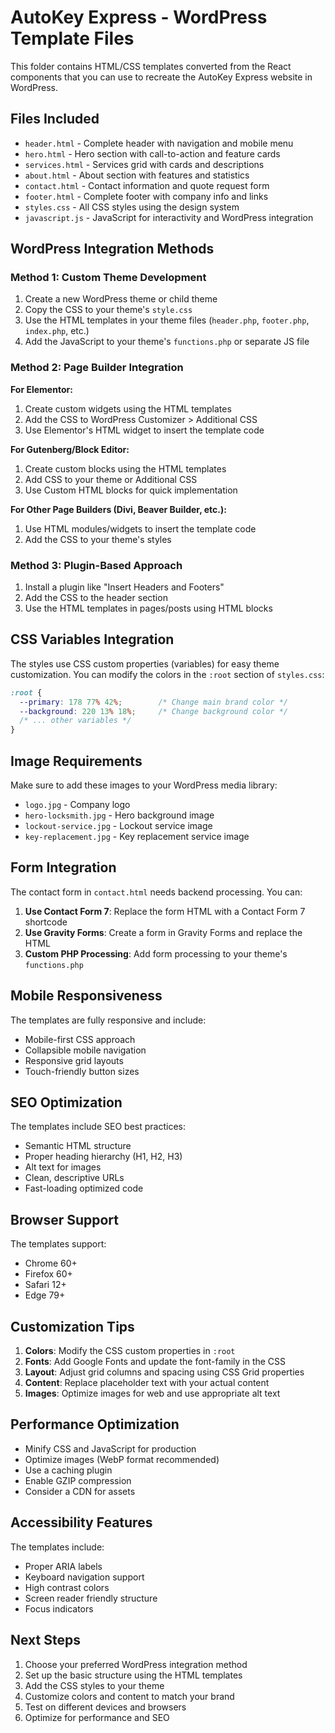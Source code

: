 # AutoKey Express - WordPress Template Files

This folder contains HTML/CSS templates converted from the React components that you can use to recreate the AutoKey Express website in WordPress.

## Files Included

- `header.html` - Complete header with navigation and mobile menu
- `hero.html` - Hero section with call-to-action and feature cards
- `services.html` - Services grid with cards and descriptions
- `about.html` - About section with features and statistics
- `contact.html` - Contact information and quote request form
- `footer.html` - Complete footer with company info and links
- `styles.css` - All CSS styles using the design system
- `javascript.js` - JavaScript for interactivity and WordPress integration

## WordPress Integration Methods

### Method 1: Custom Theme Development
1. Create a new WordPress theme or child theme
2. Copy the CSS to your theme's `style.css`
3. Use the HTML templates in your theme files (`header.php`, `footer.php`, `index.php`, etc.)
4. Add the JavaScript to your theme's `functions.php` or separate JS file

### Method 2: Page Builder Integration
**For Elementor:**
1. Create custom widgets using the HTML templates
2. Add the CSS to WordPress Customizer > Additional CSS
3. Use Elementor's HTML widget to insert the template code

**For Gutenberg/Block Editor:**
1. Create custom blocks using the HTML templates
2. Add CSS to your theme or Additional CSS
3. Use Custom HTML blocks for quick implementation

**For Other Page Builders (Divi, Beaver Builder, etc.):**
1. Use HTML modules/widgets to insert the template code
2. Add the CSS to your theme's styles

### Method 3: Plugin-Based Approach
1. Install a plugin like "Insert Headers and Footers"
2. Add the CSS to the header section
3. Use the HTML templates in pages/posts using HTML blocks

## CSS Variables Integration

The styles use CSS custom properties (variables) for easy theme customization. You can modify the colors in the `:root` section of `styles.css`:

```css
:root {
  --primary: 178 77% 42%;        /* Change main brand color */
  --background: 220 13% 18%;     /* Change background color */
  /* ... other variables */
}
```

## Image Requirements

Make sure to add these images to your WordPress media library:
- `logo.jpg` - Company logo
- `hero-locksmith.jpg` - Hero background image
- `lockout-service.jpg` - Lockout service image
- `key-replacement.jpg` - Key replacement service image

## Form Integration

The contact form in `contact.html` needs backend processing. You can:

1. **Use Contact Form 7**: Replace the form HTML with a Contact Form 7 shortcode
2. **Use Gravity Forms**: Create a form in Gravity Forms and replace the HTML
3. **Custom PHP Processing**: Add form processing to your theme's `functions.php`

## Mobile Responsiveness

The templates are fully responsive and include:
- Mobile-first CSS approach
- Collapsible mobile navigation
- Responsive grid layouts
- Touch-friendly button sizes

## SEO Optimization

The templates include SEO best practices:
- Semantic HTML structure
- Proper heading hierarchy (H1, H2, H3)
- Alt text for images
- Clean, descriptive URLs
- Fast-loading optimized code

## Browser Support

The templates support:
- Chrome 60+
- Firefox 60+
- Safari 12+
- Edge 79+

## Customization Tips

1. **Colors**: Modify the CSS custom properties in `:root`
2. **Fonts**: Add Google Fonts and update the font-family in the CSS
3. **Layout**: Adjust grid columns and spacing using CSS Grid properties
4. **Content**: Replace placeholder text with your actual content
5. **Images**: Optimize images for web and use appropriate alt text

## Performance Optimization

- Minify CSS and JavaScript for production
- Optimize images (WebP format recommended)
- Use a caching plugin
- Enable GZIP compression
- Consider a CDN for assets

## Accessibility Features

The templates include:
- Proper ARIA labels
- Keyboard navigation support
- High contrast colors
- Screen reader friendly structure
- Focus indicators

## Next Steps

1. Choose your preferred WordPress integration method
2. Set up the basic structure using the HTML templates
3. Add the CSS styles to your theme
4. Customize colors and content to match your brand
5. Test on different devices and browsers
6. Optimize for performance and SEO